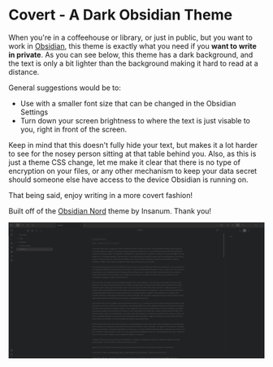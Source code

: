 # Covert - A Dark Obsidian Theme
When you're in a coffeehouse or library, or just in public, but you want to work in [Obsidian](https://obsidian.md/), this theme is exactly what you need if you **want to write in private**.
As you can see below, this theme has a dark background, and the text is only a bit lighter than the background making it hard to read at a distance.

General suggestions would be to:
- Use with a smaller font size that can be changed in the Obsidian Settings
- Turn down your screen brightness to where the text is just visable to you, right in front of the screen.

Keep in mind that this doesn't fully hide your text, but makes it a lot harder to see for the nosey person sitting at that table behind you.
Also, as this is just a theme CSS change, let me make it clear that there is no type of encryption on your files, or any other mechanism to keep your data secret should someone else have access to the device Obsidian is running on.

That being said, enjoy writing in a more covert fashion!

Built off of the [Obsidian Nord](https://github.com/insanum/obsidian_nord) theme by Insanum. Thank you!

![](obsidian_covert_theme_by_schrunchee.jpg)
